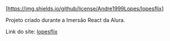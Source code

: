 [https://img.shields.io/github/license/Andre1999Lopes/lopesflix]

Projeto criado durante a Imersão React da Alura.

Link do site: [lopesflix](https://lopesflix.vercel.app)

